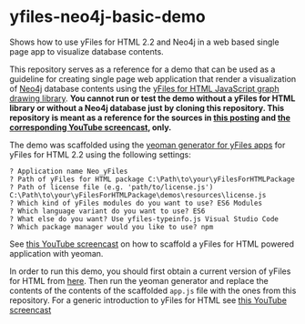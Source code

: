 # yfiles-neo4j-basic-demo
Shows how to use yFiles for HTML 2.2 and Neo4j in a web based single page app to visualize database contents.

This repository serves as a reference for a demo that can be used as a guideline for creating single page web application that render a visualization of [Neo4j](https://www.neo4j.com) database contents using the [yFiles for HTML JavaScript graph drawing library](https://www.yworks.com/yfileshtml). __You cannot run or test the demo without a yFiles for HTML library or without a Neo4j database just by cloning this repository. This repository is meant as a reference for the sources in [this posting](https://medium.com/neo4j/neo4j-graph-visualization-like-a-pro-18651963ebd4) and [the corresponding YouTube screencast](https://youtu.be/ABixtyDjcKc), only.__

The demo was scaffolded using the [yeoman generator for yFiles apps](https://www.npmjs.com/package/generator-yfiles-app) for yFiles for HTML 2.2 using the following settings: 

```
? Application name Neo_yFiles
? Path of yFiles for HTML package C:\Path\to\your\yFilesForHTMLPackage
? Path of license file (e.g. 'path/to/license.js') C:\Path\to\your\yFilesForHTMLPackage\demos\resources\license.js
? Which kind of yFiles modules do you want to use? ES6 Modules
? Which language variant do you want to use? ES6
? What else do you want? Use yfiles-typeinfo.js Visual Studio Code
? Which package manager would you like to use? npm
```
See [this YouTube screencast](https://youtu.be/Pj0yd1iFp9g) on how to scaffold a yFiles for HTML powered application with yeoman.

In order to run this demo, you should first obtain a current version of yFiles for HTML from [here](https://www.yworks.com/products/yfiles-for-html/evaluate). Then run the yeoman generator and replace the contents of the contents of the scaffolded `app.js` file with the ones from this repository. For a generic introduction to yFiles for HTML see [this YouTube screencast](https://youtu.be/QITNGXNGM3w)

